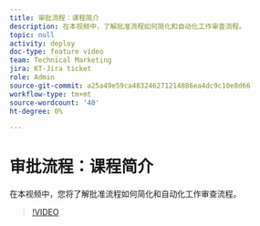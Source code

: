 ```yaml
---
title: 审批流程：课程简介
description: 在本视频中，了解批准流程如何简化和自动化工作审查流程。
topic: null
activity: deploy
doc-type: feature video
team: Technical Marketing
jira: KT-Jira ticket
role: Admin
source-git-commit: a25a49e59ca483246271214886ea4dc9c10e8d66
workflow-type: tm+mt
source-wordcount: '40'
ht-degree: 0%

---
```


# 审批流程：课程简介

在本视频中，您将了解批准流程如何简化和自动化工作审查流程。

>[!VIDEO](https://video.tv.adobe.com/v/335224/?quality=12&learn=on)
